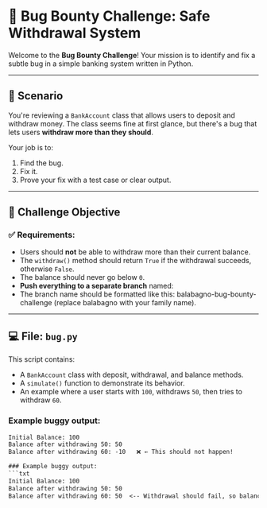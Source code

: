 # 🐞 Bug Bounty Challenge: Safe Withdrawal System

Welcome to the **Bug Bounty Challenge**! Your mission is to identify and fix a subtle bug in a simple banking system written in Python.

---

## 💼 Scenario

You're reviewing a `BankAccount` class that allows users to deposit and withdraw money. The class seems fine at first glance, but there's a bug that lets users **withdraw more than they should**.

Your job is to:

1. Find the bug.
2. Fix it.
3. Prove your fix with a test case or clear output.

---

## 🧠 Challenge Objective

### ✅ Requirements:

- Users should **not** be able to withdraw more than their current balance.
- The `withdraw()` method should return `True` if the withdrawal succeeds, otherwise `False`.
- The balance should never go below `0`.
- **Push everything to a separate branch** named:
- The branch name should be formatted like this: balabagno-bug-bounty-challenge (replace balabagno with your family name).
 

---

## 💻 File: `bug.py`

This script contains:

- A `BankAccount` class with deposit, withdrawal, and balance methods.
- A `simulate()` function to demonstrate its behavior.
- An example where a user starts with `100`, withdraws `50`, then tries to withdraw `60`.

### Example buggy output:
```txt
Initial Balance: 100
Balance after withdrawing 50: 50
Balance after withdrawing 60: -10   ❌ ← This should not happen!

### Example buggy output:
```txt
Initial Balance: 100
Balance after withdrawing 50: 50
Balance after withdrawing 60: 50  <-- Withdrawal should fail, so balance remains 50
